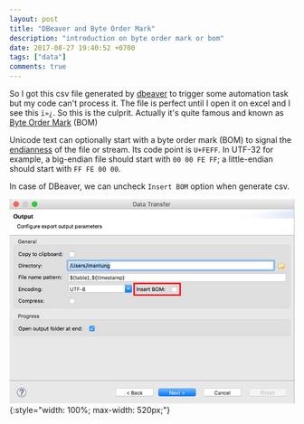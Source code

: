 ```yaml
---
layout: post
title: "DBeaver and Byte Order Mark"
description: "introduction on byte order mark or bom"
date: 2017-08-27 19:40:52 +0700
tags: ["data"]
comments: true
---
```

So I got this csv file generated by [dbeaver](https://dbeaver.jkiss.org/) to trigger some automation task but my code can't process it.
The file is perfect until I open it on excel and I see this `ï»¿`. So this is the culprit. Actually it's quite famous and known as [Byte Order Mark](https://en.wikipedia.org/wiki/Byte_order_mark) (BOM)

Unicode text can optionally start with a byte order mark (BOM) to signal the [endianness](https://en.wikipedia.org/wiki/Endianness) of the file or stream. Its code point is `U+FEFF`. In UTF-32 for example, a big-endian file should start with `00 00 FE FF`; a little-endian should start with `FF FE 00 00`.

In case of DBeaver, we can uncheck `Insert BOM` option when generate csv.


![dbeaver pom settings](/blog/assets/dbeaver_bom.jpg){:style="width: 100%; max-width: 520px;"}
